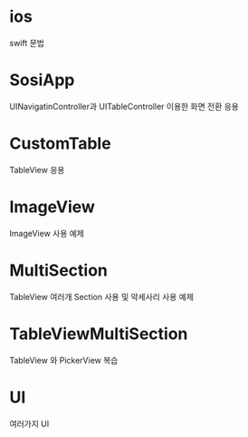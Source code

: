 # ios
swift 문법

# SosiApp
UINavigatinController과 UITableController 이용한 화면 전환 응용

# CustomTable
TableView 응용

# ImageView
ImageView 사용 예제

# MultiSection
TableView 여러개 Section 사용 및 악세사리 사용 예제

# TableViewMultiSection
TableView 와 PickerView 복습

# UI
여러가지 UI 
